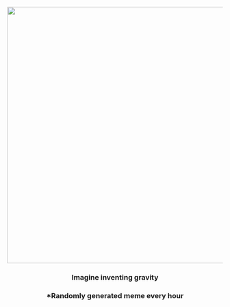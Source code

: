 <p align="center">
        <img src="https://i.redd.it/ppengmd11zd91.gif" width="600" height="600">
        </p>
        <h3 align="center">Imagine inventing gravity</h3>
        <h3 align="center">*Randomly generated meme every hour</h3>
    